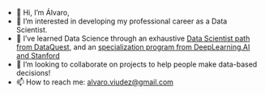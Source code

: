 - 👋 Hi, I’m Álvaro,
- 👀 I’m interested in developing my professional career as a Data Scientist.
- 🌱 I’ve learned Data Science through an exhaustive [Data Scientist path from DataQuest](https://www.dataquest.io/path/data-scientist/), and an [specialization program from DeepLearning.AI and Stanford](https://www.coursera.org/specializations/machine-learning-introduction)
- 💞️ I’m looking to collaborate on projects to help people make data-based decisions!
- 📫 How to reach me: alvaro.viudez@gmail.com

<!---
alikatado88/alikatado88 is a ✨ special ✨ repository because its `README.md` (this file) appears on your GitHub profile.
You can click the Preview link to take a look at your changes.
--->
